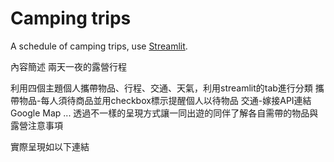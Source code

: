 # Camping trips
A schedule of camping trips, use [Streamlit](https://streamlit.io/).

內容簡述
兩天一夜的露營行程

利用四個主題個人攜帶物品、行程、交通、天氣，利用streamlit的tab進行分類
攜帶物品-每人須待商品並用checkbox標示提醒個人以待物品
交通-嫁接API連結Google Map
...
透過不一樣的呈現方式讓一同出遊的同伴了解各自需帶的物品與露營注意事項

實際呈現如以下連結
